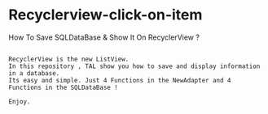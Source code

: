 # Recyclerview-click-on-item
How To Save SQLDataBase & Show It On RecyclerView ?


~~~

RecyclerView is the new ListView. 
In this repository , TAL show you how to save and display information in a database.
Its easy and simple. Just 4 Functions in the NewAdapter and 4 Functions in the SQLDataBase !

Enjoy.


